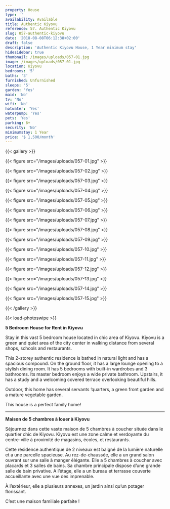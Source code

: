 ```yaml
---
property: House
type: ''
availability: Available
title: Authentic Kiyovu
reference: 57. Authentic Kiyovu
slug: 057-authentic-kiyovu
date: '2018-08-08T06:12:38+02:00'
draft: false
description: 'Authentic Kiyovu House, 1 Year minimum stay'
hidesidebar: true
thumbnail: /images/uploads/057-01.jpg
image: /images/uploads/057-01.jpg
location: Kiyovu
bedrooms: '5'
baths: '3'
furnished: Unfurnished
sleeps: '5'
garden: 'Yes'
maid: 'No'
tv: 'No'
wifi: 'No'
hotwater: 'Yes'
waterpump: 'Yes'
pets: 'Yes'
parking: 6+
security: 'No'
minimumstay: 1 Year
price: '$ 1,500/month'
---
```

{{< gallery >}}

  {{< figure src="/images/uploads/057-01.jpg" >}}

  {{< figure src="/images/uploads/057-02.jpg" >}}

  {{< figure src="/images/uploads/057-03.jpg" >}}

  {{< figure src="/images/uploads/057-04.jpg" >}}

{{< figure src="/images/uploads/057-05.jpg" >}}

  {{< figure src="/images/uploads/057-06.jpg" >}}

  {{< figure src="/images/uploads/057-07.jpg" >}}

  {{< figure src="/images/uploads/057-08.jpg" >}}

{{< figure src="/images/uploads/057-09.jpg" >}}

  {{< figure src="/images/uploads/057-10.jpg" >}}

  {{< figure src="/images/uploads/057-11.jpg" >}}

  {{< figure src="/images/uploads/057-12.jpg" >}}

{{< figure src="/images/uploads/057-13.jpg" >}}

  {{< figure src="/images/uploads/057-14.jpg" >}}

  {{< figure src="/images/uploads/057-15.jpg" >}}

{{< /gallery >}}

{{< load-photoswipe >}}

**5 Bedroom House for Rent in Kiyovu**

Stay in this vast 5 bedroom house located in chic area of Kiyovu. Kiyovu is a green and quiet area of the city center in walking distance from several shops, schools and restaurants.

This 2-storey authentic residence is bathed in natural light and has a spacious compound. On the ground floor, it has a large lounge opening to a stylish dining room. It has 5 bedrooms with built-in wardrobes and 3 bathrooms. Its master bedroom enjoys a wide private bathroom. Upstairs, it has a study and a welcoming covered terrace overlooking beautiful hills.

Outdoor, this home has several servants ‘quarters, a green front garden and a mature vegetable garden.

This house is a perfect family home!

---

**Maison de 5 chambres à louer à Kiyovu**

Séjournez dans cette vaste maison de 5 chambres à coucher située dans le quartier chic de Kiyovu. Kiyovu est une zone calme et verdoyante du centre-ville à proximité de magasins, écoles, et restaurants.

Cette résidence authentique de 2 niveaux est baigné de la lumière naturelle et a une parcelle spacieuse. Au rez-de-chaussée, elle a un grand salon ouvrant sur une salle à manger élégante. Elle a 5 chambres à coucher avec placards et 3 salles de bains. Sa chambre principale dispose d’une grande salle de bain privative. A l’étage, elle a un bureau et terrasse couverte accueillante avec une vue des imprenable.

À l’extérieur, elle a plusieurs annexes, un jardin ainsi qu’un potager florissant.

C’est une maison familiale parfaite !
